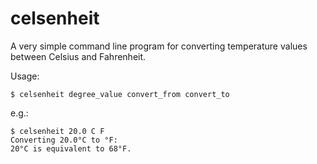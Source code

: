 # celsenheit
A very simple command line program for converting temperature values between Celsius and Fahrenheit.

Usage:
```
$ celsenheit degree_value convert_from convert_to
```
e.g.:
```
$ celsenheit 20.0 C F
Converting 20.0°C to °F:
20°C is equivalent to 68°F.
```

